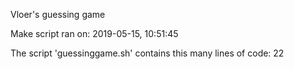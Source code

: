 Vloer's guessing game

Make script ran on:
2019-05-15, 10:51:45

The script 'guessinggame.sh' contains this many lines of code:
22

